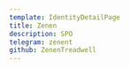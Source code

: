 ```yaml
---
template: IdentityDetailPage
title: Zenen
description: SPO
telegram: zenent
github: ZenenTreadwell
---
```

